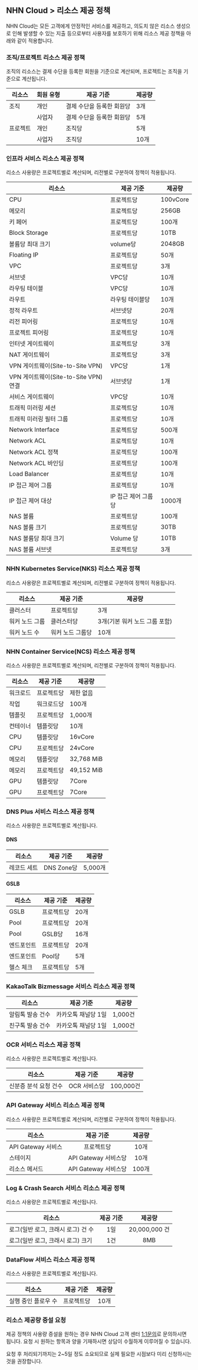 ## NHN Cloud > 리소스 제공 정책 
NHN Cloud는 모든 고객에게 안정적인 서비스를 제공하고, 의도치 않은 리소스 생성으로 인해 발생할 수 있는 지출 등으로부터 사용자를 보호하기 위해 리소스 제공 정책을 아래와 같이 적용합니다.

### 조직/프로젝트 리소스 제공 정책
조직의 리소스는 결제 수단을 등록한 회원을 기준으로 계산되며, 프로젝트는 조직을 기준으로 계산됩니다.

|리소스 | 회원 유형 | 제공 기준 | 제공량 | 
|----|----|----|----|
|조직	| 개인 | 결제 수단을 등록한 회원당 |3개|
|	| 사업자 | 결제 수단을 등록한 회원당 |5개|
|프로젝트	 | 개인 | 조직당 |5개|
|	 | 사업자 | 조직당 |10개|

### 인프라 서비스 리소스 제공 정책 
리소스 사용량은 프로젝트별로 계산되며, 리전별로 구분하여 정책이 적용됩니다. 

|리소스 | 제공 기준 | 제공량 | 
|----|----|----|
|CPU	| 프로젝트당 |100vCore|
|메모리	 | 프로젝트당 |256GB|
| 키 페어 | 프로젝트당 | 100개 |
|Block Storage| 프로젝트당 |10TB|
|볼륨당 최대 크기| volume당 |2048GB| 
|Floating IP | 프로젝트당 |50개|
|VPC | 프로젝트당 |3개|
|서브넷 | VPC당 |10개|
|라우팅 테이블 | VPC당 |10개|
|라우트 | 라우팅 테이블당 |10개|
|정적 라우트 | 서브넷당 | 20개 |
|리전 피어링 | 프로젝트당 |10개| 
|프로젝트 피어링 | 프로젝트당 |10개| 
|인터넷 게이트웨이 | 프로젝트당	|3개|
|NAT 게이트웨이 | 프로젝트당 | 3개 | 
|VPN 게이트웨이(Site-to-Site VPN) | VPC당 | 1개 | 
|VPN 게이트웨이(Site-to-Site VPN) 연결 | 서브넷당 | 1개 | 
|서비스 게이트웨이 | VPC당 | 10개 | 
|트래픽 미러링 세션 | 프로젝트당 | 10개 | 
|트래픽 미러링 필터 그룹 | 프로젝트당 | 10개 | 
| Network Interface | 프로젝트당 | 500개 | 
| Network ACL | 프로젝트당 | 10개 | 
| Network ACL 정책 | 프로젝트당 | 100개 | 
| Network ACL 바인딩 | 프로젝트당 | 100개 | 
|Load Balancer | 프로젝트당 |10개|
|IP 접근 제어 그룹	| 프로젝트당   |10개|
|IP 접근 제어 대상 | IP 접근 제어 그룹당	|1000개|
| NAS 볼륨 | 프로젝트당 | 100개 |
| NAS 볼륨 크기 | 프로젝트당 | 30TB |
| NAS 볼륨당 최대 크기 | Volume 당 | 10TB |
| NAS 볼륨 서브넷 | 프로젝트당 | 3개 |

### NHN Kubernetes Service(NKS) 리소스 제공 정책
리소스 사용량은 프로젝트별로 계산되며, 리전별로 구분하여 정책이 적용됩니다.

|리소스 | 제공 기준 | 제공량 | 
|----|----|----|
|클러스터	| 프로젝트당 |3개|
|워커 노드 그룹	 | 클러스터당 |3개(기본 워커 노드 그룹 포함)|
|워커 노드 수	 | 워커 노드 그룹당 |10개|

### NHN Container Service(NCS) 리소스 제공 정책 
리소스 사용량은 프로젝트별로 계산되며, 리전별로 구분하여 정책이 적용됩니다.

|리소스 | 제공 기준 | 제공량 | 
|----|----|----|
| 워크로드	| 프로젝트당 |제한 없음|
| 작업 | 워크로드당 | 100개 | 
| 템플릿 | 프로젝트당 | 1,000개 | 
| 컨테이너 | 템플릿당 | 10개 |
| CPU | 템플릿당 | 16vCore | 
| CPU | 프로젝트당 | 24vCore | 
| 메모리 | 템플릿당 |32,768 MiB |
| 메모리 | 프로젝트당 |	49,152 MiB |
| GPU | 템플릿당 |  7Core | 
| GPU | 프로젝트당 | 7Core |


### DNS Plus 서비스 리소스 제공 정책
리소스 사용량은 프로젝트별로 계산됩니다.

#### DNS
|리소스 | 제공 기준 | 제공량 | 
|----|----|----|
|레코드 세트	| DNS Zone당 |5,000개|

#### GSLB
|리소스 | 제공 기준 | 제공량 | 
|----|----|----|
|GSLB	| 프로젝트당 | 20개|
|Pool	| 프로젝트당 | 20개 |
|Pool   | GSLB당    | 16개 |
|엔드포인트 | 프로젝트당 | 20개 |
|엔드포인트 | Pool당 | 5개 |
|헬스 체크	| 프로젝트당 | 5개 |

### KakaoTalk Bizmessage 서비스 리소스 제공 정책
| 리소스 | 제공 기준 | 제공량 | 
| --- | --- | --- |
| 알림톡 발송 건수 | 카카오톡 채널당 1일 | 1,000건 | 
| 친구톡 발송 건수 | 카카오톡 채널당 1일 | 1,000건 | 

### OCR 서비스 리소스 제공 정책
리소스 사용량은 프로젝트별로 계산됩니다.

| 리소스 | 제공 기준 | 제공량 | 
| --- | --- | --- |
| 신분증 분석 요청 건수 | OCR 서비스당 | 100,000건 | 

### API Gateway 서비스 리소스 제공 정책 
리소스 사용량은 프로젝트별로 계산되며, 리전별로 구분하여 정책이 적용됩니다.

| 리소스 | 제공 기준 | 제공량 |
| --- | :---: | :---: |
| API Gateway 서비스 | 프로젝트당 | 10개 |
| 스테이지 | API Gateway 서비스당 | 10개 |
| 리소스 메서드 | API Gateway 서비스당 | 100개 |

### Log & Crash Search 서비스 리소스 제공 정책 
리소스 사용량은 프로젝트별로 계산됩니다.

| 리소스 | 제공 기준 | 제공량 |
| --- | :---: | :---: |
| 로그(일반 로그, 크래시 로그) 건 수 | 1일 | 20,000,000 건 |
| 로그(일반 로그, 크래시 로그) 크기 | 1건 | 8MB |

### DataFlow 서비스 리소스 제공 정책 
리소스 사용량은 프로젝트별로 계산됩니다.

| 리소스 | 제공 기준 | 제공량 |
| --- | :---: | :---: |
| 실행 중인 플로우 수 | 프로젝트당 | 10개 |

### 리소스 제공량 증설 요청  
제공 정책의 사용량 증설을 원하는 경우 NHN Cloud 고객 센터 [1:1문의](https://nhncloud.com/kr/support/inquiry)로 문의하시면 됩니다. 
요청 시 원하는 항목과 양을 기재하시면 상담이 수월하게 이루어질 수 있습니다. 

요청 후 처리되기까지는 2~5일 정도 소요되므로 실제 필요한 시점보다 미리 신청하시는 것을 권장합니다.
